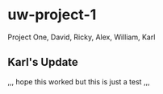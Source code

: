 # uw-project-1
Project One, David, Ricky, Alex, William, Karl

## Karl's Update
,,,
hope this worked but this is just a test
,,,
